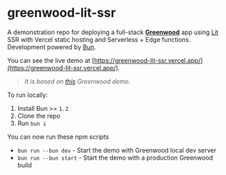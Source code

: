 # greenwood-lit-ssr

A demonstration repo for deploying a full-stack [**Greenwood**](https://www.greenwoodjs.dev/) app using [Lit](https://lit.dev/) SSR with Vercel static hosting and Serverless + Edge functions.  Development powered by [Bun](https://bun.sh/).

You can see the live demo at [https://greenwood-lit-ssr.vercel.app/](https://greenwood-lit-ssr.vercel.app/).

> _It is based on [this](https://github.com/ProjectEvergreen/greenwood-demo-adapter-vercel) Greenwood demo._

To run locally:

1. Install Bun >= `1.2`
1. Clone the repo
1. Run `bun i`

You can now run these npm scripts
- `bun run --bun dev` - Start the demo with Greenwood local dev server
- `bun run --bun start` - Start the demo with a production Greenwood build